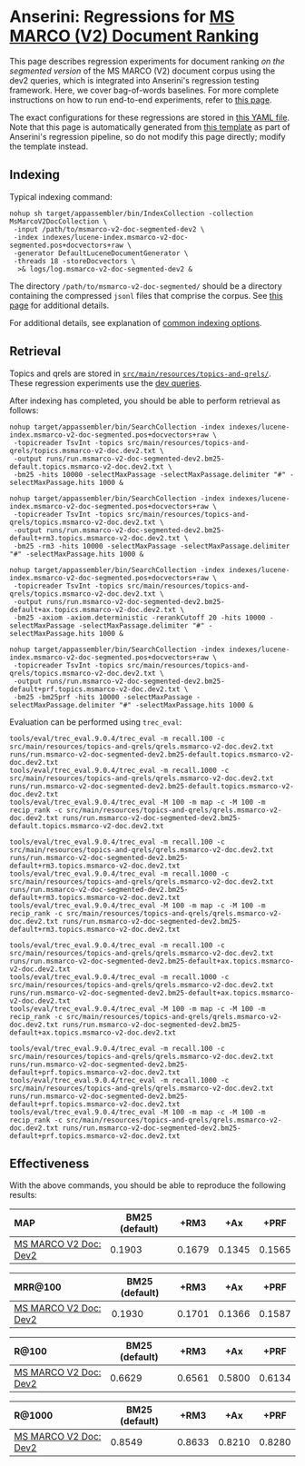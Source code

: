 # Anserini: Regressions for [MS MARCO (V2) Document Ranking](https://microsoft.github.io/msmarco/TREC-Deep-Learning.html)

This page describes regression experiments for document ranking _on the segmented version_ of the MS MARCO (V2) document corpus using the dev2 queries, which is integrated into Anserini's regression testing framework.
Here, we cover bag-of-words baselines.
For more complete instructions on how to run end-to-end experiments, refer to [this page](experiments-msmarco-v2.md).

The exact configurations for these regressions are stored in [this YAML file](../src/main/resources/regression/msmarco-v2-doc-segmented-dev2.yaml).
Note that this page is automatically generated from [this template](../src/main/resources/docgen/templates/msmarco-v2-doc-segmented-dev2.template) as part of Anserini's regression pipeline, so do not modify this page directly; modify the template instead.

## Indexing

Typical indexing command:

```
nohup sh target/appassembler/bin/IndexCollection -collection MsMarcoV2DocCollection \
 -input /path/to/msmarco-v2-doc-segmented-dev2 \
 -index indexes/lucene-index.msmarco-v2-doc-segmented.pos+docvectors+raw \
 -generator DefaultLuceneDocumentGenerator \
 -threads 18 -storeDocvectors \
  >& logs/log.msmarco-v2-doc-segmented-dev2 &
```

The directory `/path/to/msmarco-v2-doc-segmented/` should be a directory containing the compressed `jsonl` files that comprise the corpus.
See [this page](experiments-msmarco-v2.md) for additional details.

For additional details, see explanation of [common indexing options](common-indexing-options.md).

## Retrieval

Topics and qrels are stored in [`src/main/resources/topics-and-qrels/`](../src/main/resources/topics-and-qrels/).
These regression experiments use the [dev queries](../src/main/resources/topics-and-qrels/topics.msmarco-v2-doc.dev.txt).

After indexing has completed, you should be able to perform retrieval as follows:

```
nohup target/appassembler/bin/SearchCollection -index indexes/lucene-index.msmarco-v2-doc-segmented.pos+docvectors+raw \
 -topicreader TsvInt -topics src/main/resources/topics-and-qrels/topics.msmarco-v2-doc.dev2.txt \
 -output runs/run.msmarco-v2-doc-segmented-dev2.bm25-default.topics.msmarco-v2-doc.dev2.txt \
 -bm25 -hits 10000 -selectMaxPassage -selectMaxPassage.delimiter "#" -selectMaxPassage.hits 1000 &

nohup target/appassembler/bin/SearchCollection -index indexes/lucene-index.msmarco-v2-doc-segmented.pos+docvectors+raw \
 -topicreader TsvInt -topics src/main/resources/topics-and-qrels/topics.msmarco-v2-doc.dev2.txt \
 -output runs/run.msmarco-v2-doc-segmented-dev2.bm25-default+rm3.topics.msmarco-v2-doc.dev2.txt \
 -bm25 -rm3 -hits 10000 -selectMaxPassage -selectMaxPassage.delimiter "#" -selectMaxPassage.hits 1000 &

nohup target/appassembler/bin/SearchCollection -index indexes/lucene-index.msmarco-v2-doc-segmented.pos+docvectors+raw \
 -topicreader TsvInt -topics src/main/resources/topics-and-qrels/topics.msmarco-v2-doc.dev2.txt \
 -output runs/run.msmarco-v2-doc-segmented-dev2.bm25-default+ax.topics.msmarco-v2-doc.dev2.txt \
 -bm25 -axiom -axiom.deterministic -rerankCutoff 20 -hits 10000 -selectMaxPassage -selectMaxPassage.delimiter "#" -selectMaxPassage.hits 1000 &

nohup target/appassembler/bin/SearchCollection -index indexes/lucene-index.msmarco-v2-doc-segmented.pos+docvectors+raw \
 -topicreader TsvInt -topics src/main/resources/topics-and-qrels/topics.msmarco-v2-doc.dev2.txt \
 -output runs/run.msmarco-v2-doc-segmented-dev2.bm25-default+prf.topics.msmarco-v2-doc.dev2.txt \
 -bm25 -bm25prf -hits 10000 -selectMaxPassage -selectMaxPassage.delimiter "#" -selectMaxPassage.hits 1000 &
```

Evaluation can be performed using `trec_eval`:

```
tools/eval/trec_eval.9.0.4/trec_eval -m recall.100 -c src/main/resources/topics-and-qrels/qrels.msmarco-v2-doc.dev2.txt runs/run.msmarco-v2-doc-segmented-dev2.bm25-default.topics.msmarco-v2-doc.dev2.txt
tools/eval/trec_eval.9.0.4/trec_eval -m recall.1000 -c src/main/resources/topics-and-qrels/qrels.msmarco-v2-doc.dev2.txt runs/run.msmarco-v2-doc-segmented-dev2.bm25-default.topics.msmarco-v2-doc.dev2.txt
tools/eval/trec_eval.9.0.4/trec_eval -M 100 -m map -c -M 100 -m recip_rank -c src/main/resources/topics-and-qrels/qrels.msmarco-v2-doc.dev2.txt runs/run.msmarco-v2-doc-segmented-dev2.bm25-default.topics.msmarco-v2-doc.dev2.txt

tools/eval/trec_eval.9.0.4/trec_eval -m recall.100 -c src/main/resources/topics-and-qrels/qrels.msmarco-v2-doc.dev2.txt runs/run.msmarco-v2-doc-segmented-dev2.bm25-default+rm3.topics.msmarco-v2-doc.dev2.txt
tools/eval/trec_eval.9.0.4/trec_eval -m recall.1000 -c src/main/resources/topics-and-qrels/qrels.msmarco-v2-doc.dev2.txt runs/run.msmarco-v2-doc-segmented-dev2.bm25-default+rm3.topics.msmarco-v2-doc.dev2.txt
tools/eval/trec_eval.9.0.4/trec_eval -M 100 -m map -c -M 100 -m recip_rank -c src/main/resources/topics-and-qrels/qrels.msmarco-v2-doc.dev2.txt runs/run.msmarco-v2-doc-segmented-dev2.bm25-default+rm3.topics.msmarco-v2-doc.dev2.txt

tools/eval/trec_eval.9.0.4/trec_eval -m recall.100 -c src/main/resources/topics-and-qrels/qrels.msmarco-v2-doc.dev2.txt runs/run.msmarco-v2-doc-segmented-dev2.bm25-default+ax.topics.msmarco-v2-doc.dev2.txt
tools/eval/trec_eval.9.0.4/trec_eval -m recall.1000 -c src/main/resources/topics-and-qrels/qrels.msmarco-v2-doc.dev2.txt runs/run.msmarco-v2-doc-segmented-dev2.bm25-default+ax.topics.msmarco-v2-doc.dev2.txt
tools/eval/trec_eval.9.0.4/trec_eval -M 100 -m map -c -M 100 -m recip_rank -c src/main/resources/topics-and-qrels/qrels.msmarco-v2-doc.dev2.txt runs/run.msmarco-v2-doc-segmented-dev2.bm25-default+ax.topics.msmarco-v2-doc.dev2.txt

tools/eval/trec_eval.9.0.4/trec_eval -m recall.100 -c src/main/resources/topics-and-qrels/qrels.msmarco-v2-doc.dev2.txt runs/run.msmarco-v2-doc-segmented-dev2.bm25-default+prf.topics.msmarco-v2-doc.dev2.txt
tools/eval/trec_eval.9.0.4/trec_eval -m recall.1000 -c src/main/resources/topics-and-qrels/qrels.msmarco-v2-doc.dev2.txt runs/run.msmarco-v2-doc-segmented-dev2.bm25-default+prf.topics.msmarco-v2-doc.dev2.txt
tools/eval/trec_eval.9.0.4/trec_eval -M 100 -m map -c -M 100 -m recip_rank -c src/main/resources/topics-and-qrels/qrels.msmarco-v2-doc.dev2.txt runs/run.msmarco-v2-doc-segmented-dev2.bm25-default+prf.topics.msmarco-v2-doc.dev2.txt
```

## Effectiveness

With the above commands, you should be able to reproduce the following results:

MAP                                     | BM25 (default)| +RM3      | +Ax       | +PRF      |
:---------------------------------------|-----------|-----------|-----------|-----------|
[MS MARCO V2 Doc: Dev2](https://microsoft.github.io/msmarco/TREC-Deep-Learning.html)| 0.1903    | 0.1679    | 0.1345    | 0.1565    |


MRR@100                                 | BM25 (default)| +RM3      | +Ax       | +PRF      |
:---------------------------------------|-----------|-----------|-----------|-----------|
[MS MARCO V2 Doc: Dev2](https://microsoft.github.io/msmarco/TREC-Deep-Learning.html)| 0.1930    | 0.1701    | 0.1366    | 0.1587    |


R@100                                   | BM25 (default)| +RM3      | +Ax       | +PRF      |
:---------------------------------------|-----------|-----------|-----------|-----------|
[MS MARCO V2 Doc: Dev2](https://microsoft.github.io/msmarco/TREC-Deep-Learning.html)| 0.6629    | 0.6561    | 0.5800    | 0.6134    |


R@1000                                  | BM25 (default)| +RM3      | +Ax       | +PRF      |
:---------------------------------------|-----------|-----------|-----------|-----------|
[MS MARCO V2 Doc: Dev2](https://microsoft.github.io/msmarco/TREC-Deep-Learning.html)| 0.8549    | 0.8633    | 0.8210    | 0.8280    |
